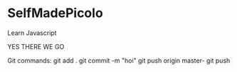 # SelfMadePicolo
Learn Javascript

YES THERE WE GO

Git commands:
git add .
git commit -m "hoi"
git push origin master-
git push